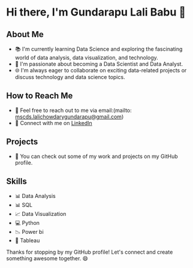 # Hi there, I'm Gundarapu Lali Babu 👋

## About Me
- 📚 I'm currently learning Data Science and exploring the fascinating world of data analysis, data visualization, and technology.
- 💼 I'm passionate about becoming a Data Scientist and Data Analyst.
- 🌐 I'm always eager to collaborate on exciting data-related projects or discuss technology and data science topics.

## How to Reach Me
- 📧 Feel free to reach out to me via email:(mailto: mscds.lalichowdarygundarapu@gmail.com)
- 💬 Connect with me on [LinkedIn](https://www.linkedin.com/in/gundarapulalibabu)

## Projects
- 📂 You can check out some of my work and projects on my GitHub profile.

## Skills
- 📊 Data Analysis
- 📊 SQL
- 📈 Data Visualization
- 💻 Python
- 📉 Power bi 
- 🎨 Tableau

Thanks for stopping by my GitHub profile! Let's connect and create something awesome together. 😄
